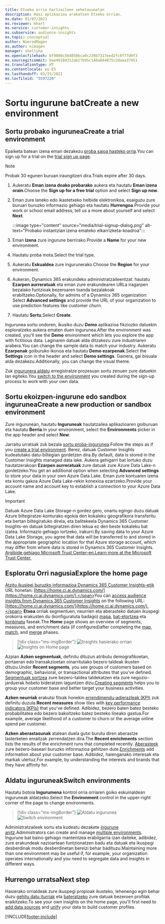 ```yaml
---
title: Etxeko orria hartzaileen xehetasunetan
description: Hasi aplikazioa arakatzen Etxeko orrian.
ms.date: 01/07/2021
ms.reviewer: mhart
ms.service: customer-insights
ms.subservice: audience-insights
ms.topic: conceptual
author: NimrodMagen
ms.author: nimagen
manager: shellyha
ms.openlocfilehash: bf9080c564850bca0c239b7317eed2fc0f77d9f3
ms.sourcegitcommit: bae40184312ab27b95c140a044875c2daea37951
ms.translationtype: HT
ms.contentlocale: eu-ES
ms.lasthandoff: 03/15/2021
ms.locfileid: "5597220"
---
```

# <a name="create-a-new-environment"></a><span data-ttu-id="626a4-103">Sortu ingurune bat</span><span class="sxs-lookup"><span data-stu-id="626a4-103">Create a new environment</span></span>

## <a name="create-a-trial-environment"></a><span data-ttu-id="626a4-104">Sortu probako ingurunea</span><span class="sxs-lookup"><span data-stu-id="626a4-104">Create a trial environment</span></span>

<span data-ttu-id="626a4-105">Epaiketa batean izena eman dezakezu [proba saioa hasteko orria](https://dynamics.microsoft.com/get-started/free-trial/?appname=customerinsights).</span><span class="sxs-lookup"><span data-stu-id="626a4-105">You can sign up for a trial on the [trial sign up page](https://dynamics.microsoft.com/get-started/free-trial/?appname=customerinsights).</span></span> 

> [!NOTE]
> <span data-ttu-id="626a4-106">Probak 30 egunen buruan iraungitzen dira.</span><span class="sxs-lookup"><span data-stu-id="626a4-106">Trials expire after 30 days.</span></span>

1. <span data-ttu-id="626a4-107">Aukeratu **Eman izena doako probarako** aukera eta hautatu **Eman izena orain**.</span><span class="sxs-lookup"><span data-stu-id="626a4-107">Choose the **Sign up for a free trial** option and select **Sign up now**.</span></span>

1. <span data-ttu-id="626a4-108">Eman zure laneko edo ikastetxeko helbide elektronikoa, esaiguzu zure buruari buruzko informazio gehiago eta hautatu **Hurrengoa**.</span><span class="sxs-lookup"><span data-stu-id="626a4-108">Provide your work or school email address, tell us a more about yourself and select **Next**.</span></span>

   :::image type="content" source="media/trial-signup-dialog.png" alt-text="Probako instantzian izena emateko elkarrizketa-koadroa":::

1. <span data-ttu-id="626a4-110">Eman **Izena** zure ingurune berrirako.</span><span class="sxs-lookup"><span data-stu-id="626a4-110">Provide a **Name** for your new environment.</span></span> 

1. <span data-ttu-id="626a4-111">Hautatu proba mota.</span><span class="sxs-lookup"><span data-stu-id="626a4-111">Select the trial type.</span></span>

1. <span data-ttu-id="626a4-112">Aukeratu **Eskualdea** zure ingurunerako.</span><span class="sxs-lookup"><span data-stu-id="626a4-112">Choose the **Region** for your environment.</span></span>

1. <span data-ttu-id="626a4-113">Aukeran, Dynamics 365 erakundeko administratzaileentzat: hautatu **Ezarpen aurreratuak** eta eman zure erakundearen URLa iragarpen bezalako funtzioak bezeroaren txanda bezalakoak erabiltzeko.</span><span class="sxs-lookup"><span data-stu-id="626a4-113">Optionally, for admins of a Dynamics 365 organization: Select **Advanced settings** and provide the URL of your organization to use prediction features like customer churn.</span></span>

1. <span data-ttu-id="626a4-114">Hautatu **Sortu**.</span><span class="sxs-lookup"><span data-stu-id="626a4-114">Select **Create**.</span></span> 

<span data-ttu-id="626a4-115">Ingurunea sortu ondoren, ikusiko duzu **Demo** aplikazioa fikziozko datuekin esploratzeko aukera ematen duen ingurunea.</span><span class="sxs-lookup"><span data-stu-id="626a4-115">After the environment was created, you'll see the **Demo** environment which lets you explore the app with fictitious data.</span></span> <span data-ttu-id="626a4-116">Laginaren datuak alda ditzakezu zure industriaren arabera.</span><span class="sxs-lookup"><span data-stu-id="626a4-116">You can change the sample data to match your industry.</span></span> <span data-ttu-id="626a4-117">Aukeratu **Ezarpenak** goiburuko ikonoa eta hautatu **Demo ezarpenak**.</span><span class="sxs-lookup"><span data-stu-id="626a4-117">Select the **Settings** icon in the header and select **Demo settings**.</span></span> <span data-ttu-id="626a4-118">Gainera, gai bisuala alda dezakezu.</span><span class="sxs-lookup"><span data-stu-id="626a4-118">Additionally, you can change the visual theme.</span></span> 

<span data-ttu-id="626a4-119">Zuk [ingurunera aldatu](#switch-environments) erregistratze prozesuan sortu zenuen zure datuekin lan egiteko.</span><span class="sxs-lookup"><span data-stu-id="626a4-119">You [switch to the environment](#switch-environments) you created during the sign-up process to work with your own data.</span></span>

## <a name="create-a-new-production-or-sandbox-environment"></a><span data-ttu-id="626a4-120">Sortu ekoizpen-ingurune edo sandbox ingurunea</span><span class="sxs-lookup"><span data-stu-id="626a4-120">Create a new production or sandbox environment</span></span>

<span data-ttu-id="626a4-121">Zure ingurunean, hautatu **Inguruneak** hautatzailea aplikazioaren goiburuan eta hautatu **Berria**.</span><span class="sxs-lookup"><span data-stu-id="626a4-121">In your environment, select the **Environments** picker in the app header and select **New**.</span></span>

<span data-ttu-id="626a4-122">Jarraitu urratsak zuk bezala [sortu proba-ingurunea](#create-a-trial-environment).</span><span class="sxs-lookup"><span data-stu-id="626a4-122">Follow the steps as if you [create a trial environment](#create-a-trial-environment).</span></span> <span data-ttu-id="626a4-123">Berez, datuak Customer Insights kudeatutako datu-biltegian gordetzen dira.</span><span class="sxs-lookup"><span data-stu-id="626a4-123">By default, data is stored in the Customer Insights managed data lake.</span></span> <span data-ttu-id="626a4-124">Aukera gehigarri bat lortuko duzu hautatzerakoan **Ezarpen aurreratuak** zure datuak zure Azure Data Lake-n gordetzeko.</span><span class="sxs-lookup"><span data-stu-id="626a4-124">You get an additional option when selecting **Advanced settings** to store your data in your own Azure Data Lake.</span></span> <span data-ttu-id="626a4-125">Eman zure kontuaren izena eta kontu gakoa Azure Data Lake-rekin konexioa ezartzeko.</span><span class="sxs-lookup"><span data-stu-id="626a4-125">Provide your account name and account key to establish a connection to your Azure Data Lake.</span></span> 

> [!IMPORTANT]
> <span data-ttu-id="626a4-126">Datuak Azure Data Lake Storage-n gordez gero, onartu egingo duzu datuak Azure biltegiratze-konturako egokia den kokaleku geografikora transferitu eta bertan biltegiratuko direla, eta balitekeela Dynamics 365 Customer Insights-en datuak biltegiratzen diren lekua ez den beste kokaleku bat izatea. Informazio gehiago lortzeko, irakurri.</span><span class="sxs-lookup"><span data-stu-id="626a4-126">By saving data to your Azure Data Lake Storage, you agree that data will be transferred to and stored in the appropriate geographic location for that Azure storage account, which may differ from where data is stored in Dynamics 365 Customer Insights.</span></span> [<span data-ttu-id="626a4-127">Argibide gehiago Microsoft Trust Center-en.</span><span class="sxs-lookup"><span data-stu-id="626a4-127">Learn more at the Microsoft Trust Center.</span></span>](https://www.microsoft.com/trust-center)

## <a name="explore-the-home-page"></a><span data-ttu-id="626a4-128">Esploratu Orri nagusia</span><span class="sxs-lookup"><span data-stu-id="626a4-128">Explore the home page</span></span>

<span data-ttu-id="626a4-129">[Atzitu ikusleei buruzko informazioa Dynamics 365 Customer Insights-etik](https://home.ci.ai.dynamics.com/) URL honetan: [https://home.ci.ai.dynamics.com/](https://home.ci.ai.dynamics.com/).</span><span class="sxs-lookup"><span data-stu-id="626a4-129">You can [access audience insights from Dynamics 365 Customer Insights](https://home.ci.ai.dynamics.com/) on the following URL: [https://home.ci.ai.dynamics.com/](https://home.ci.ai.dynamics.com/).</span></span>
<span data-ttu-id="626a4-130">**Etxea** orriak segmentuen, neurrien eta aberasteko datuen ikuspegi orokorra erakusten du (konfiguratuta badago) [mapa](map-entities.md), [bat-etortzea](match-entities.md) eta [konbinatu](merge-entities.md) faseak.</span><span class="sxs-lookup"><span data-stu-id="626a4-130">The **Home** page shows an overview of segments, measures, and enrichment data (if configured)after completing the [map](map-entities.md), [match](match-entities.md), and [merge](merge-entities.md) phases.</span></span>

> [!div class="mx-imgBorder"] 
> <span data-ttu-id="626a4-131">![Insights hasierako orrian](media/home-page-insights.png "Insights hasierako orrian")</span><span class="sxs-lookup"><span data-stu-id="626a4-131">![Insights on Home page](media/home-page-insights.png "Insights on Home page")</span></span>

<span data-ttu-id="626a4-132">Azpian **Azken segmentuak**, definitu dituzun atributu demografikoetan, portaeran edo transakzioetan oinarritutako bezero taldeak ikusten dituzu.</span><span class="sxs-lookup"><span data-stu-id="626a4-132">Under **Recent segments**, you see groups of customers based on demographic, behavioral, or transactional attributes that you've defined.</span></span> <span data-ttu-id="626a4-133">[Segmentuak sortzea](segments.md) zure bezero-taldea taldekatzen eta zure negozio-jarduerak hobeto bideratzen laguntzen dizu.</span><span class="sxs-lookup"><span data-stu-id="626a4-133">[Creating segments](segments.md) helps you to group your customer base and better target your business activities.</span></span>

<span data-ttu-id="626a4-134">**Azken neurriak** erakutsi fitxak honekin [errendimendu-adierazleak (KPI)](measures.md) zuk definitu duzula.</span><span class="sxs-lookup"><span data-stu-id="626a4-134">**Recent measures** show tiles with [key performance indicators (KPIs)](measures.md) that you've defined.</span></span> <span data-ttu-id="626a4-135">Adibidez, bezero baten batez besteko probabilitatea edo bezero bakoitzeko batez besteko lineako gastua.</span><span class="sxs-lookup"><span data-stu-id="626a4-135">For example, average likelihood of a customer to churn or the average online spend per customer.</span></span>

<span data-ttu-id="626a4-136">**Azken aberastasunak** atalean duela gutxi burutu diren aberastze lasterketen emaitzak zerrendatzen dira.</span><span class="sxs-lookup"><span data-stu-id="626a4-136">The **Recent enrichments** section lists the results of the enrichment runs that completed recently.</span></span> <span data-ttu-id="626a4-137">[Aberasteek](enrichment-hub.md) zure bezero-baseari buruzko informazioa gehitzen dute.</span><span class="sxs-lookup"><span data-stu-id="626a4-137">[Enrichments](enrichment-hub.md) add information about your customer base.</span></span> <span data-ttu-id="626a4-138">Adibidez, haienganako interesak eta markak ulertuz.</span><span class="sxs-lookup"><span data-stu-id="626a4-138">For example, by understanding the interests and brands that they have affinity for.</span></span>

## <a name="switch-environments"></a><span data-ttu-id="626a4-139">Aldatu inguruneak</span><span class="sxs-lookup"><span data-stu-id="626a4-139">Switch environments</span></span>

<span data-ttu-id="626a4-140">Hautatu botoia **Ingurumena** kontrol orria orriaren goiko eskuinaldean inguruneak aldatzeko.</span><span class="sxs-lookup"><span data-stu-id="626a4-140">Select the **Environment** control in the upper-right corner of the page to change environments.</span></span>

> [!div class="mx-imgBorder"] 
> <span data-ttu-id="626a4-141">![Aldatu ingurunea](media/home-page-environment-switcher.png "Aldatu ingurunea")</span><span class="sxs-lookup"><span data-stu-id="626a4-141">![Switch environment](media/home-page-environment-switcher.png "Switch environment")</span></span>

<span data-ttu-id="626a4-142">Administratzaileek sortu eta kudeatu dezakete [ingurune anitz](manage-environments.md).</span><span class="sxs-lookup"><span data-stu-id="626a4-142">Administrators can create and manage [multiple environments](manage-environments.md).</span></span> <span data-ttu-id="626a4-143">Ingurune bat baino gehiago mantentzea erabilgarria izan daiteke, adibidez, zure erakundeak nazioartean funtzionatzen badu eta datuak eta ikuspegi desberdinak modu desberdinetan bereizi behar badituzu.</span><span class="sxs-lookup"><span data-stu-id="626a4-143">Maintaining more than one environment may be useful if, for example, your organization operates internationally and you need to segregate data and insights in different ways.</span></span>

## <a name="next-step"></a><span data-ttu-id="626a4-144">Hurrengo urratsa</span><span class="sxs-lookup"><span data-stu-id="626a4-144">Next step</span></span>

<span data-ttu-id="626a4-145">Hasierako orrialdeak zure ikuspegi propioak ikusteko, lehenengo egin behar duzu [gehitu datu iturriak](data-sources.md) eta [bateratzeko](data-unification.md) zure datuak bezeroen profilak eraikitzeko.</span><span class="sxs-lookup"><span data-stu-id="626a4-145">To see your own insights on the home page, you'll first need to [add data sources](data-sources.md) and [unify](data-unification.md) your data to build customer profiles.</span></span>


[!INCLUDE[footer-include](../includes/footer-banner.md)]